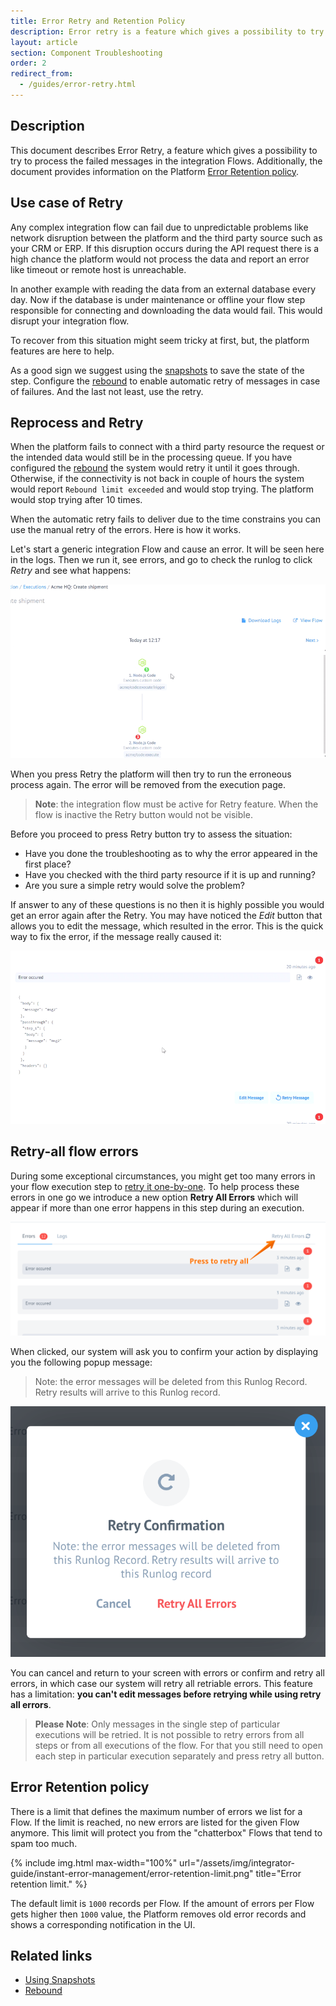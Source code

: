 ```yaml
---
title: Error Retry and Retention Policy
description: Error retry is a feature which gives a possibility to try to process the failed messages in the integration Flows.
layout: article
section: Component Troubleshooting
order: 2
redirect_from:
  - /guides/error-retry.html
---
```


## Description

This document describes Error Retry, a feature which gives a possibility to try to process the failed messages in the integration Flows. Additionally, the document provides information on the Platform [Error Retention policy](#error-retention-policy).

## Use case of Retry

Any complex integration flow can fail due to unpredictable problems like network
disruption between the platform and the third party source such as your CRM or ERP.
If this disruption occurs during the API request there is a high chance the platform
would not process the data and report an error like timeout or remote host is unreachable.

In another example with reading the data from an external database every day. Now if
the database is under maintenance or offline your flow step responsible for
connecting and downloading the data would fail. This would disrupt your integration flow.

To recover from this situation might seem tricky at first, but, the platform
features are here to help.

As a good sign we suggest using the [snapshots](using-snapshots) to save the state of
the step. Configure the [rebound](/getting-started/rebound) to enable automatic retry
of messages in case of failures. And the last not least, use the retry.


## Reprocess and Retry

When the platform fails to connect with a third party resource the request or the
intended data would still be in the processing queue. If you have configured the
[rebound](/getting-started/rebound) the system would retry it until it goes through.
Otherwise, if the connectivity is not back in couple of hours the system would
report `Rebound limit exceeded` and would stop trying. The platform would stop
trying after 10 times.

When the automatic retry fails to deliver due to the time constrains you can
use the manual retry of the errors. Here is how it works.

Let's start a generic integration Flow and cause an error. It will
be seen here in the logs. Then we run it, see errors, and go to check the runlog
to click *Retry* and see what happens:

![Retry feature in action](/assets/img/integrator-guide/instant-error-management/edit-retry-error.gif)

When you press Retry the platform will then try to run the erroneous process again.
The error will be removed from the execution page.

> **Note**: the integration flow must be active for Retry feature. When the flow is
> inactive the Retry button would not be visible.

Before you proceed to press Retry button try to assess the situation:

*   Have you done the troubleshooting as to why the error appeared in the first place?
*   Have you checked with the third party resource if it is up and running?
*   Are you sure a simple retry would solve the problem?

If answer to any of these questions is no then it is highly possible you would get
an error again after the Retry. You may have noticed the *Edit* button that allows you to edit the message, which resulted in the error. This is the quick way to fix the error, if the message really caused it:

![Edit message before retry](/assets/img/integrator-guide/instant-error-management/edit-error.gif)


## Retry-all flow errors

During some exceptional circumstances, you might get too many errors in your flow
execution step to [retry it one-by-one](/guides/error-retry#reprocess-and-retry). To help
process these errors in one go we introduce a new option **Retry All Errors** which
will appear if more than one error happens in this step during an execution.

![Retry all button](/assets/img/integrator-guide/instant-error-management/retry-all-errors.png)

When clicked, our system will ask you to confirm your action by displaying you
the following popup message:

> Note: the error messages will be deleted from this Runlog Record. Retry results will arrive to this Runlog record.

![Retry all confirmation](/assets/img/integrator-guide/instant-error-management/retry-all-errors-confirmation.png)

You can cancel and return to your screen with errors or confirm and retry all
errors, in which case our system will retry all retriable errors. This feature
has a limitation: **you can't edit messages before retrying while using retry all errors**.

> **Please Note**: Only messages in the single step of particular executions will be retried. It is
> not possible to retry errors from all steps or from all executions of the flow. For that you still
> need to open each step in particular execution separately and press retry all button.

## Error Retention policy

There is a limit that defines the maximum number of errors we list for a Flow.
If the limit is reached, no new errors are listed for the given Flow anymore.
This limit will protect you from the "chatterbox" Flows that tend to spam too much.

{% include img.html max-width="100%" url="/assets/img/integrator-guide/instant-error-management/error-retention-limit.png" title="Error retention limit." %}

The default limit is `1000` records per Flow. If the amount of errors per
Flow gets higher then `1000` value, the Platform removes old error records and
shows a corresponding notification in the UI.


## Related links

- [Using Snapshots](using-snapshots)
- [Rebound](/getting-started/rebound)
